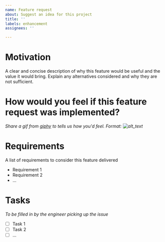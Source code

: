 ```yaml
---
name: Feature request
about: Suggest an idea for this project
title: ''
labels: enhancement
assignees: ''

---
```


# Motivation

A clear and concise description of why this feature would be useful and the value it would bring.
Explain any alternatives considered and why they are not sufficient.

# How would you feel if this feature request was implemented?

_Share a gif from [giphy](https://giphy.com/) to tells us how you'd feel. Format: ![alt_text](https://media.giphy.com/media/xxx/giphy.gif)_

# Requirements

A list of requirements to consider this feature delivered
- Requirement 1
- Requirement 2
- ...

# Tasks

_To be filled in by the engineer picking up the issue_

- [ ] Task 1
- [ ] Task 2
- [ ] ...
